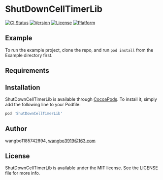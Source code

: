 # ShutDownCellTimerLib

[![CI Status](https://img.shields.io/travis/wangbo1185742894/ShutDownCellTimerLib.svg?style=flat)](https://travis-ci.org/wangbo1185742894/ShutDownCellTimerLib)
[![Version](https://img.shields.io/cocoapods/v/ShutDownCellTimerLib.svg?style=flat)](https://cocoapods.org/pods/ShutDownCellTimerLib)
[![License](https://img.shields.io/cocoapods/l/ShutDownCellTimerLib.svg?style=flat)](https://cocoapods.org/pods/ShutDownCellTimerLib)
[![Platform](https://img.shields.io/cocoapods/p/ShutDownCellTimerLib.svg?style=flat)](https://cocoapods.org/pods/ShutDownCellTimerLib)

## Example

To run the example project, clone the repo, and run `pod install` from the Example directory first.

## Requirements

## Installation

ShutDownCellTimerLib is available through [CocoaPods](https://cocoapods.org). To install
it, simply add the following line to your Podfile:

```ruby
pod 'ShutDownCellTimerLib'
```

## Author

wangbo1185742894, wangbo3919@163.com

## License

ShutDownCellTimerLib is available under the MIT license. See the LICENSE file for more info.
